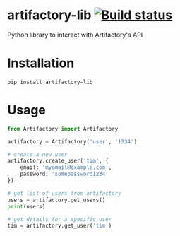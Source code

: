 # artifactory-lib [![Build status](https://badge.buildkite.com/23ba0baa4123598b33809cdce05c9a4dd46a5f4d83534e7b7a.svg)](https://buildkite.com/myob/artifactory-lib)


Python library to interact with Artifactory's API

# Installation

```
pip install artifactory-lib
```

# Usage 

```py
from Artifactory import Artifactory

artifactory = Artifactory('user', '1234')

# create a new user
artifactory.create_user('tim', {
    email: 'myemail@example.com',
    password: 'somepassword1234'
})

# get list of users from artifactory
users = artifactory.get_users()
print(users)

# get details for a specific user
tim = artifactory.get_user('tim')
```

